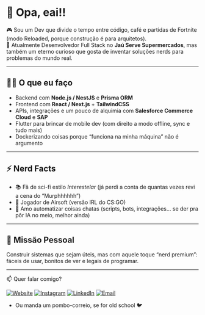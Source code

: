 # 👋 Opa, eai!!
 
🎮 Sou um Dev que divide o tempo entre código, café e partidas de Fortnite (modo Reloaded, porque construção é para arquitetos).  
🚀 Atualmente Desenvolvedor Full Stack no **Jaú Serve Supermercados**, mas também um eterno curioso que gosta de inventar soluções nerds para problemas do mundo real.  

---

## 🧑‍💻 O que eu faço
- Backend com **Node.js / NestJS** e **Prisma ORM**  
- Frontend com **React / Next.js** + **TailwindCSS**  
- APIs, integrações e um pouco de alquimia com **Salesforce Commerce Cloud** e **SAP**  
- Flutter para brincar de mobile dev (com direito a modo offline, sync e tudo mais)  
- Dockerizando coisas porque “funciona na minha máquina” não é argumento  

---

## ⚡ Nerd Facts
- 📚 Fã de sci-fi estilo *Interestelar* (já perdi a conta de quantas vezes revi a cena do “Murphhhhhh”)  
- 🎲 Jogador de Airsoft (versão IRL do CS:GO)  
- 🤖 Amo automatizar coisas chatas (scripts, bots, integrações… se der pra pôr IA no meio, melhor ainda)  

---

## 🚀 Missão Pessoal
Construir sistemas que sejam úteis, mas com aquele toque “nerd premium”:  
fáceis de usar, bonitos de ver e legais de programar.  

---

📫 Quer falar comigo?  

[![Website](https://img.shields.io/badge/Website-000000?style=for-the-badge&logo=About.me&logoColor=white)]([https://victorgteixeira.com.br](https://victorgteixeira.com.br/))
[![Instagram](https://img.shields.io/badge/Instagram-E4405F?style=for-the-badge&logo=instagram&logoColor=white)]([https://instagram.com/victorgteixeira](https://www.instagram.com/victorgteixeira))
[![LinkedIn](https://img.shields.io/badge/LinkedIn-0077B5?style=for-the-badge&logo=linkedin&logoColor=white)](https://linkedin.com/in/victorteixeira18)
[![Email](https://img.shields.io/badge/Email-D14836?style=for-the-badge&logo=gmail&logoColor=white)](mailto:victorteixeira.dev@outlook.com)

- Ou manda um pombo-correio, se for old school 🐦  
